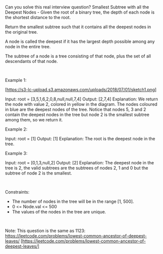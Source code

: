 Can you solve this real interview question? Smallest Subtree with all the Deepest Nodes - Given the root of a binary tree, the depth of each node is the shortest distance to the root.

Return the smallest subtree such that it contains all the deepest nodes in the original tree.

A node is called the deepest if it has the largest depth possible among any node in the entire tree.

The subtree of a node is a tree consisting of that node, plus the set of all descendants of that node.

 

Example 1:

[https://s3-lc-upload.s3.amazonaws.com/uploads/2018/07/01/sketch1.png]


Input: root = [3,5,1,6,2,0,8,null,null,7,4]
Output: [2,7,4]
Explanation: We return the node with value 2, colored in yellow in the diagram.
The nodes coloured in blue are the deepest nodes of the tree.
Notice that nodes 5, 3 and 2 contain the deepest nodes in the tree but node 2 is the smallest subtree among them, so we return it.


Example 2:


Input: root = [1]
Output: [1]
Explanation: The root is the deepest node in the tree.


Example 3:


Input: root = [0,1,3,null,2]
Output: [2]
Explanation: The deepest node in the tree is 2, the valid subtrees are the subtrees of nodes 2, 1 and 0 but the subtree of node 2 is the smallest.


 

Constraints:

 * The number of nodes in the tree will be in the range [1, 500].
 * 0 <= Node.val <= 500
 * The values of the nodes in the tree are unique.

 

Note: This question is the same as 1123: https://leetcode.com/problems/lowest-common-ancestor-of-deepest-leaves/ [https://leetcode.com/problems/lowest-common-ancestor-of-deepest-leaves/]